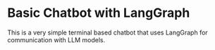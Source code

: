 # Basic Chatbot with LangGraph

This is a very simple terminal based chatbot that uses LangGraph for communication with LLM models.

